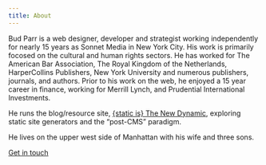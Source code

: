 ```yaml
---
title: About
---
```



Bud Parr is a web designer, developer and strategist working independently for nearly 15 years as Sonnet Media in New York City. His work is primarily focosed on the cultural and human rights sectors. He has worked for The American Bar Association, The Royal Kingdom of the Netherlands, HarperCollins Publishers, New York University and numerous publishers, journals, and authors. Prior to his work on the web, he enjoyed a 15 year career in finance, working for Merrill Lynch, and Prudential International Investments.

He runs the blog/resource site, [{static is} The New Dynamic](https://www.thenewdynamic.org/), exploring static site generators and the “post-CMS” paradigm.

He lives on the upper west side of Manhattan with his wife and three sons.

[Get in touch](javascript:void(location.href='mailto:'+String.fromCharCode(98,117,100,112,97,114,114,64,103,109,97,105,108,46,99,111,109)+'?subject=from%20the%20budparr.com%20website'))